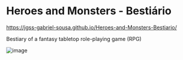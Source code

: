# Heroes and Monsters - Bestiário
 
 https://jgss-gabriel-sousa.github.io/Heroes-and-Monsters-Bestiario/

Bestiary of a fantasy tabletop role-playing game (RPG)

![image](https://user-images.githubusercontent.com/42483024/169554255-aa1382ab-a6bc-47e7-aef3-e9252d556484.png)

